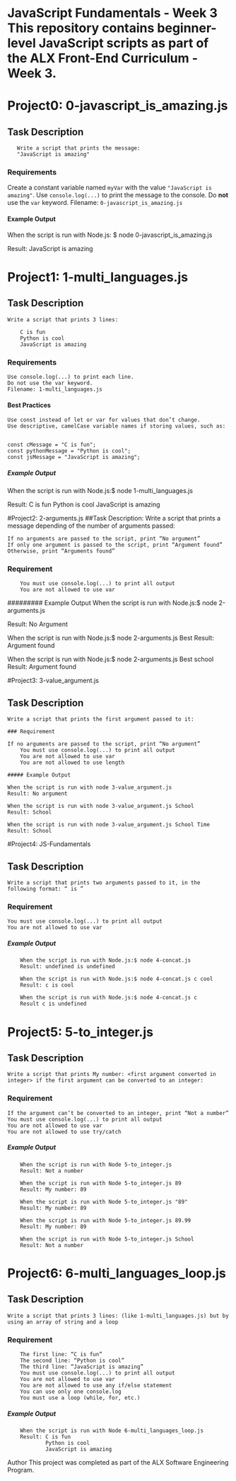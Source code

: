 # JavaScript Fundamentals - Week 3 This repository contains beginner-level JavaScript scripts as part of the **ALX Front-End Curriculum - Week 3**.

# Project0: 0-javascript_is_amazing.js

## Task Description

       Write a script that prints the message:
       "JavaScript is amazing"

### Requirements

Create a constant variable named `myVar` with the value `"JavaScript is        amazing"`.
Use `console.log(...)` to print the message to the console.
Do **not** use the `var` keyword.
Filename: `0-javascript_is_amazing.js`

#### Example Output

When the script is run with Node.js:
$ node 0-javascript_is_amazing.js

Result: JavaScript is amazing

# Project1: 1-multi_languages.js

## Task Description

    Write a script that prints 3 lines:

        C is fun
        Python is cool
        JavaScript is amazing

### Requirements

    Use console.log(...) to print each line.
    Do not use the var keyword.
    Filename: 1-multi_languages.js

#### Best Practices

    Use const instead of let or var for values that don’t change.
    Use descriptive, camelCase variable names if storing values, such as:


    const cMessage = "C is fun";
    const pythonMessage = "Python is cool";
    const jsMessage = "JavaScript is amazing";

##### Example Output

When the script is run with Node.js:$ node 1-multi_languages.js

Result:
C is fun
Python is cool
JavaScript is amazing

#Project2: 2-arguments.js
##Task Description:
Write a script that prints a message depending of the number of arguments passed:

    If no arguments are passed to the script, print “No argument”
    If only one argument is passed to the script, print “Argument found”
    Otherwise, print “Arguments found”

### Requirement

        You must use console.log(...) to print all output
        You are not allowed to use var

######### Example Output
When the script is run with Node.js:$ node 2-arguments.js

Result: No Argument

When the script is run with Node.js:$ node 2-arguments.js Best
Result: Argument found

When the script is run with Node.js:$ node 2-arguments.js Best school
Result: Argument found

#Project3: 3-value_argument.js

## Task Description

    Write a script that prints the first argument passed to it:

    ### Requirement

    If no arguments are passed to the script, print “No argument”
        You must use console.log(...) to print all output
        You are not allowed to use var
        You are not allowed to use length

    ##### Example Output

    When the script is run with node 3-value_argument.js
    Result: No argument

    When the script is run with node 3-value_argument.js School
    Result: School

    When the script is run with node 3-value_argument.js School Time
    Result: School

#Project4: JS-Fundamentals

## Task Description

    Write a script that prints two arguments passed to it, in the following format: “ is ”

### Requirement

    You must use console.log(...) to print all output
    You are not allowed to use var

##### Example Output

        When the script is run with Node.js:$ node 4-concat.js
        Result: undefined is undefined

        When the script is run with Node.js:$ node 4-concat.js c cool
        Result: c is cool

        When the script is run with Node.js:$ node 4-concat.js c
        Result c is undefined

# Project5: 5-to_integer.js

## Task Description

    Write a script that prints My number: <first argument converted in integer> if the first argument can be converted to an integer:

### Requirement

    If the argument can’t be converted to an integer, print “Not a number”
    You must use console.log(...) to print all output
    You are not allowed to use var
    You are not allowed to use try/catch

##### Example Output

        When the script is run with Node 5-to_integer.js
        Result: Not a number

        When the script is run with Node 5-to_integer.js 89
        Result: My number: 89

        When the script is run with Node 5-to_integer.js "89"
        Result: My number: 89

        When the script is run with Node 5-to_integer.js 89.99
        Result: My number: 89

        When the script is run with Node 5-to_integer.js School
        Result: Not a number

# Project6: 6-multi_languages_loop.js

## Task Description

    Write a script that prints 3 lines: (like 1-multi_languages.js) but by using an array of string and a loop

### Requirement

        The first line: “C is fun”
        The second line: “Python is cool”
        The third line: “JavaScript is amazing”
        You must use console.log(...) to print all output
        You are not allowed to use var
        You are not allowed to use any if/else statement
        You can use only one console.log
        You must use a loop (while, for, etc.)

##### Example Output

        When the script is run with Node 6-multi_languages_loop.js
        Result: C is fun
                Python is cool
                JavaScript is amazing

Author
This project was completed as part of the ALX Software Engineering Program.
